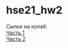 # hse21_hw2

Сылки на колаб:<br>
[Часть 1](https://colab.research.google.com/drive/1M0vmOGNZ5LG8Xx6b_uv56rVTJTD5S82J#scrollTo=G8P8PpoklHLs)<br>
[Часть 2]()
